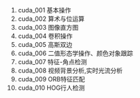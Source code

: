 1. cuda_001  基本操作
2. cuda_002  算术与位运算
3. cuda_003  图像直方图
4. cuda_004  卷积操作
5. cuda_005  高斯双边
6. cuda_006  二值形态学操作、颜色对象跟踪
7. cuda_007  特征-角点检测
8. cuda_008  视频背景分析,实时光流分析
9. cuda_009  ORB特征匹配
10. cuda_010  HOG行人检测 